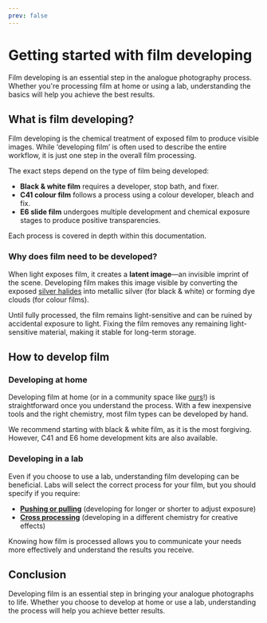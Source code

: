 ```yaml
---
prev: false
---
```


# Getting started with film developing

Film developing is an essential step in the analogue photography process. 
Whether you're processing film at home or using a lab, understanding the basics will help you achieve the best results.  

## What is film developing?

Film developing is the chemical treatment of exposed film to produce visible images. 
While ‘developing film’ is often used to describe the entire workflow, it is just one step in the overall film processing.

The exact steps depend on the type of film being developed:  

- **Black & white film** requires a developer, stop bath, and fixer.  
- **C41 colour film** follows a process using a colour developer, bleach and fix.  
- **E6 slide film** undergoes multiple development and chemical exposure stages to produce positive transparencies.

Each process is covered in depth within this documentation.   

### Why does film need to be developed?

When light exposes film, it creates a **latent image**—an invisible imprint of the scene. 
Developing film makes this image visible by converting the exposed [silver halides](/glossary#silver-halide-crystals) into metallic silver (for black & white) or forming dye clouds (for colour films).  

Until fully processed, the film remains light-sensitive and can be ruined by accidental exposure to light. 
Fixing the film removes any remaining light-sensitive material, making it stable for long-term storage.  

## How to develop film  

### Developing at home  

Developing film at home (or in a community space like [ours](https://negativedevelopment.co.uk/)!) is straightforward once you understand the process. 
With a few inexpensive tools and the right chemistry, most film types can be developed by hand.

We recommend starting with black & white film, as it is the most forgiving. 
However, C41 and E6 home development kits are also available.

### Developing in a lab  

Even if you choose to use a lab, understanding film developing can be beneficial. 
Labs will select the correct process for your film, but you should specify if you require:  

- **[Pushing or pulling](/glossary#push-pull-processing)** (developing for longer or shorter to adjust exposure)  
- **[Cross processing](/glossary#cross-processing)** (developing in a different chemistry for creative effects)  

Knowing how film is processed allows you to communicate your needs more effectively and understand the results you receive.  

## Conclusion  

Developing film is an essential step in bringing your analogue photographs to life. 
Whether you choose to develop at home or use a lab, understanding the process will help you achieve better results.  
